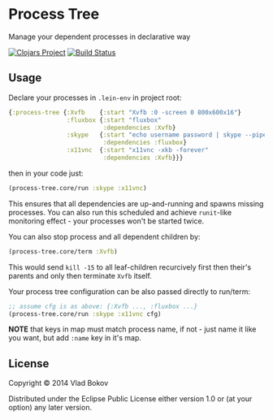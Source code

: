 # Process Tree

Manage your dependent processes in declarative way

[![Clojars Project](http://clojars.org/process-tree/latest-version.svg)](http://clojars.org/process-tree)
[![Build Status][BS img]][Build Status]

## Usage

Declare your processes in `.lein-env` in project root:

```clojure
{:process-tree {:Xvfb    {:start "Xvfb :0 -screen 0 800x600x16"}
                :fluxbox {:start "fluxbox"
                          :dependencies :Xvfb}
                :skype   {:start "echo username password | skype --pipelogin"
                          :dependencies :fluxbox}
                :x11vnc  {:start "x11vnc -xkb -forever"
                          :dependencies :Xvfb}}}
```

then in your code just:

```clojure
(process-tree.core/run :skype :x11vnc)
```

This ensures that all dependencies are up-and-running and spawns
missing processes. You can also run this scheduled and achieve `runit`-like
monitoring effect - your processes won't be started twice.

You can also stop process and all dependent children by:

```clojure
(process-tree.core/term :Xvfb)
```

This would send `kill -15` to all leaf-children recurcively first
then their's parents and only then terminate `Xvfb` itself.

Your process tree configuration can be also passed directly to run/term:

```clojure
;; assume cfg is as above: {:Xvfb ..., :fluxbox ...}
(process-tree.core/run :skype :x11vnc cfg)
```

**NOTE** that keys in map must match process name,
if not - just name it like you want, but add `:name` key in it's map.

## License

Copyright © 2014 Vlad Bokov

Distributed under the Eclipse Public License either version 1.0 or (at
your option) any later version.

[BS img]: https://travis-ci.org/razum2um/process-tree.png
[Build Status]: https://travis-ci.org/razum2um/process-tree


